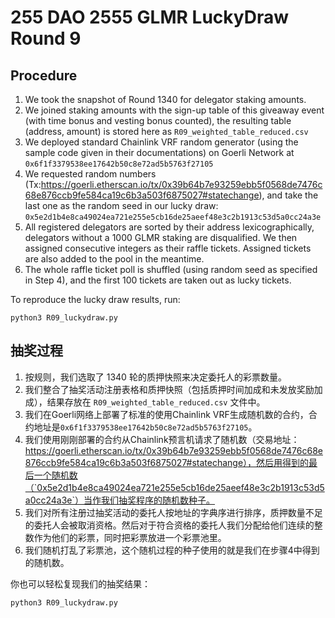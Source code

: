 # 255 DAO 2555 GLMR LuckyDraw Round 9

## Procedure

1. We took the snapshot of Round 1340 for delegator staking amounts.
2. We joined staking amounts with the sign-up table of this giveaway event (with time bonus and vesting bonus counted), the resulting table (address, amount) is stored here as `R09_weighted_table_reduced.csv`
3. We deployed standard Chainlink VRF random generator (using the sample code given in their documentations) on Goerli Network at `0x6f1f3379538ee17642b50c8e72ad5b5763f27105`
4. We requested random numbers (Tx:https://goerli.etherscan.io/tx/0x39b64b7e93259ebb5f0568de7476c68e876ccb9fe584ca19c6b3a503f6875027#statechange), and take the last one as the random seed in our lucky draw: `0x5e2d1b4e8ca49024ea721e255e5cb16de25aeef48e3c2b1913c53d5a0cc24a3e`
5. All registered delegators are sorted by their address lexicographically, delegators without a 1000 GLMR staking are disqualified. We then assigned consecutive integers as their raffle tickets. Assigned tickets are also added to the pool in the meantime.
6. The whole raffle ticket poll is shuffled (using random seed as specified in Step 4), and the first 100 tickets are taken out as lucky tickets.

To reproduce the lucky draw results, run:

```
python3 R09_luckydraw.py
```

## 抽奖过程

1. 按规则，我们选取了 1340 轮的质押快照来决定委托人的彩票数量。
2. 我们整合了抽奖活动注册表格和质押快照（包括质押时间加成和未发放奖励加成），结果存放在 `R09_weighted_table_reduced.csv` 文件中。
3. 我们在Goerli网络上部署了标准的使用Chainlink VRF生成随机数的合约，合约地址是`0x6f1f3379538ee17642b50c8e72ad5b5763f27105`。
4. 我们使用刚刚部署的合约从Chainlink预言机请求了随机数（交易地址：https://goerli.etherscan.io/tx/0x39b64b7e93259ebb5f0568de7476c68e876ccb9fe584ca19c6b3a503f6875027#statechange），然后用得到的最后一个随机数（`0x5e2d1b4e8ca49024ea721e255e5cb16de25aeef48e3c2b1913c53d5a0cc24a3e`）当作我们抽奖程序的随机数种子。
5. 我们对所有注册过抽奖活动的委托人按地址的字典序进行排序，质押数量不足的委托人会被取消资格。然后对于符合资格的委托人我们分配给他们连续的整数作为他们的彩票，同时把彩票放进一个彩票池里。
6. 我们随机打乱了彩票池，这个随机过程的种子使用的就是我们在步骤4中得到的随机数。

你也可以轻松复现我们的抽奖结果：

```
python3 R09_luckydraw.py
```

